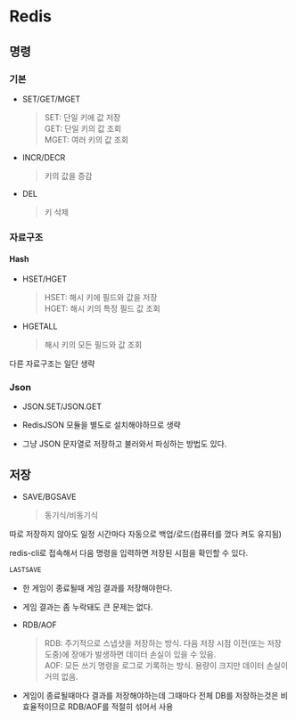 # Redis

## 명령
### 기본
- SET/GET/MGET
    > SET: 단일 키에 값 저장  
    > GET: 단일 키의 값 조회  
    > MGET: 여러 키의 값 조회  
- INCR/DECR
    > 키의 값을 증감  
- DEL
    > 키 삭제

### 자료구조
#### Hash
- HSET/HGET
    > HSET: 해시 키에 필드와 값을 저장  
    > HGET: 해시 키의 특정 필드 값 조회
- HGETALL
    > 해시 키의 모든 필드와 값 조회

다른 자료구조는 일단 생략

### Json
- JSON.SET/JSON.GET
- RedisJSON 모듈을 별도로 설치해야하므로 생략

- 그냥 JSON 문자열로 저장하고 불러와서 파싱하는 방법도 있다.


## 저장
- SAVE/BGSAVE
    > 동기식/비동기식

따로 저장하지 않아도 일정 시간마다 자동으로 백업/로드(컴퓨터를 껐다 켜도 유지됨)

redis-cli로 접속해서 다음 명령을 입력하면 저장된 시점을 확인할 수 있다.
```bash
LASTSAVE
```

- 한 게임이 종료될때 게임 결과를 저장해야한다.
- 게임 결과는 좀 누락돼도 큰 문제는 없다.

- RDB/AOF
    > RDB: 주기적으로 스냅샷을 저장하는 방식. 다음 저장 시점 이전(또는 저장 도중)에 장애가 발생하면 데이터 손실이 있을 수 있음.  
    > AOF: 모든 쓰기 명령을 로그로 기록하는 방식. 용량이 크지만 데이터 손실이 거의 없음.  

- 게임이 종료될때마다 결과를 저장해야하는데 그때마다 전체 DB를 저장하는것은 비효율적이므로 RDB/AOF를 적절히 섞어서 사용
